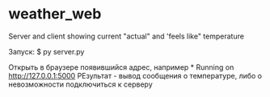 # weather_web
Server and client showing current "actual" and 'feels like" temperature

Запуск:
$ py server.py

Открыть в браузере появившийся адрес, например  * Running on http://127.0.0.1:5000
РЕзультат - вывод сообщения о температуре, либо о невозможности подключиться к серверу
